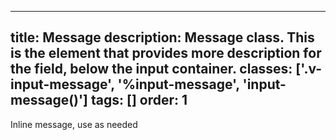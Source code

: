<!--
 *              © 2025 Visa
 *
 * Licensed under the Apache License, Version 2.0 (the "License");
 * you may not use this file except in compliance with the License.
 * You may obtain a copy of the License at
 *
 *         http://www.apache.org/licenses/LICENSE-2.0
 *
 * Unless required by applicable law or agreed to in writing, software
 * distributed under the License is distributed on an "AS IS" BASIS,
 * WITHOUT WARRANTIES OR CONDITIONS OF ANY KIND, either express or implied.
 * See the License for the specific language governing permissions and
 * limitations under the License.
 *
 -->
---
title: Message
description: Message class. This is the element that provides more description for the field, below the input container. 
classes: ['.v-input-message', '%input-message', 'input-message()']
tags: []
order: 1
---

<span class="v-input-message" id="input-message-test-0">
  Inline message, use as needed
</span>

